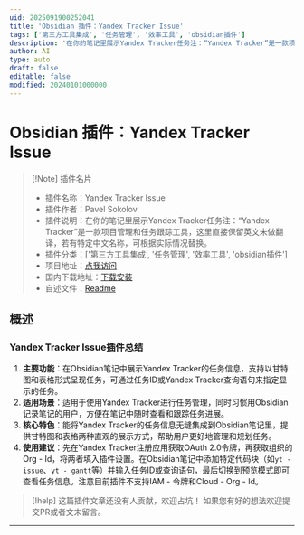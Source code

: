 ```yaml
---
uid: 2025091900252041
title: 'Obsidian 插件：Yandex Tracker Issue'
tags: ['第三方工具集成', '任务管理', '效率工具', 'obsidian插件']
description: '在你的笔记里展示Yandex Tracker任务注：“Yandex Tracker”是一款项目管理和任务跟踪工具，这里直接保留英文未做翻译，若有特定中文名称，可根据实际情况替换。'
author: AI
type: auto
draft: false
editable: false
modified: 20240101000000
---
```


# Obsidian 插件：Yandex Tracker Issue

> [!Note] 插件名片
> - 插件名称：Yandex Tracker Issue
> - 插件作者：Pavel Sokolov
> - 插件说明：在你的笔记里展示Yandex Tracker任务注：“Yandex Tracker”是一款项目管理和任务跟踪工具，这里直接保留英文未做翻译，若有特定中文名称，可根据实际情况替换。
> - 插件分类：['第三方工具集成', '任务管理', '效率工具', 'obsidian插件']
> - 项目地址：[点我访问](https://github.com/CubieProg/Obsidian-Yandex-Tracker-Issue)
> - 国内下载地址：[下载安装](https://pkmer.cn/products/plugin/pluginMarket/?yandex-tracker-issue)
> - 自述文件：[Readme](https://ghproxy.net/https://raw.githubusercontent.com/CubieProg/Obsidian-Yandex-Tracker-Issue/master/README.md)



## 概述

### Yandex Tracker Issue插件总结
1. **主要功能**：在Obsidian笔记中展示Yandex Tracker的任务信息，支持以甘特图和表格形式呈现任务，可通过任务ID或Yandex Tracker查询语句来指定显示的任务。
2. **适用场景**：适用于使用Yandex Tracker进行任务管理，同时习惯用Obsidian记录笔记的用户，方便在笔记中随时查看和跟踪任务进展。
3. **核心特色**：能将Yandex Tracker的任务信息无缝集成到Obsidian笔记里，提供甘特图和表格两种直观的展示方式，帮助用户更好地管理和规划任务。
4. **使用建议**：先在Yandex Tracker注册应用获取OAuth 2.0令牌，再获取组织的Org - Id，将两者填入插件设置。在Obsidian笔记中添加特定代码块（如`yt - issue`、`yt - gantt`等）并输入任务ID或查询语句，最后切换到预览模式即可查看任务信息。注意目前插件不支持IAM - 令牌和Cloud - Org - Id。


> [!help] 
> 这篇插件文章还没有人贡献，欢迎占坑！
> 如果您有好的想法欢迎提交PR或者文末留言。
> 

---


